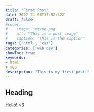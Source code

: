 ```yaml
---
title: "First Post"
date: 2022-11-08T15:52:32Z
draft: false
#cover:
#    image: img/me.png
#    alt: "This is a post image"
#    caption: "this is the caption"
tags: ['html', 'css']
categories: ['web dev']
showToc: true
keywords:
- html
- seo
description: "This is my first post!"
---
```


## Heading
Hello! <3

